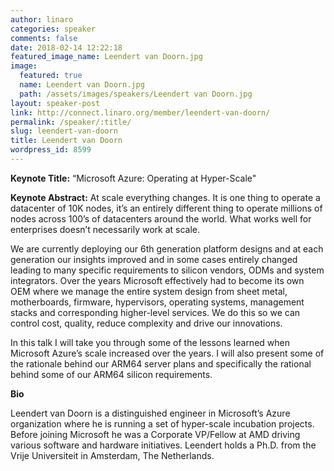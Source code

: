 ```yaml
---
author: linaro
categories: speaker
comments: false
date: 2018-02-14 12:22:18
featured_image_name: Leendert van Doorn.jpg
image:
  featured: true
  name: Leendert van Doorn.jpg
  path: /assets/images/speakers/Leendert van Doorn.jpg
layout: speaker-post
link: http://connect.linaro.org/member/leendert-van-doorn/
permalink: /speaker/:title/
slug: leendert-van-doorn
title: Leendert van Doorn
wordpress_id: 8599
---
```


**Keynote Title:** “Microsoft Azure: Operating at Hyper-Scale"

**Keynote Abstract:**
At scale everything changes. It is one thing to operate a datacenter of 10K nodes, it’s an entirely different thing to operate millions of nodes across 100’s of datacenters around the world. What works well for enterprises doesn’t necessarily work at scale.

We are currently deploying our 6th generation platform designs and at each generation our insights improved and in some cases entirely changed leading to many specific requirements to silicon vendors, ODMs and system integrators. Over the years Microsoft effectively had to become its own OEM where we manage the entire system design from sheet metal, motherboards, firmware, hypervisors, operating systems, management stacks and corresponding higher-level services. We do this so we can control cost, quality, reduce complexity and drive our innovations.

In this talk I will take you through some of the lessons learned when Microsoft Azure’s scale increased over the years. I will also present some of the rationale behind our ARM64 server plans and specifically the rational behind some of our ARM64 silicon requirements.

**Bio**

Leendert van Doorn is a distinguished engineer in Microsoft’s Azure organization where he is running a set of hyper-scale incubation projects. Before joining Microsoft he was a Corporate VP/Fellow at AMD driving various software and hardware initiatives. Leendert holds a Ph.D. from the Vrije Universiteit in Amsterdam, The Netherlands.